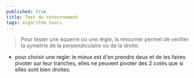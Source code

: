 ```yaml
---
published: true
title: Test du retournement
tags: algorithm tools
---
```

> Pour tester une équerre ou une règle, la retourner permet de verifier la symétrie de la perpendiculaire ou de la droite.

- pour choisir une regle: le mieux est d'en prendre deux et de les faires pivoter sur leur tranches, elles ne peuvent pivoter des 2 cotés que si elles sont bien droites.
